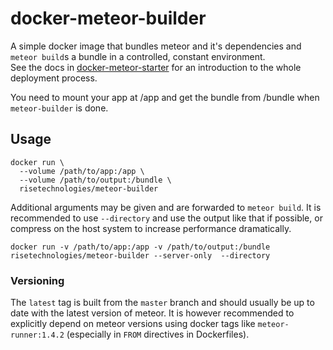 docker-meteor-builder
=====================

A simple docker image that bundles meteor and it's dependencies and `meteor build`s a bundle in a controlled, constant environment.  
See the docs in [docker-meteor-starter][starter-readme] for an introduction to the whole deployment process.

You need to mount your app at /app and get the bundle from /bundle when `meteor-builder` is done.

Usage
-----

    docker run \
      --volume /path/to/app:/app \
      --volume /path/to/output:/bundle \
      risetechnologies/meteor-builder

Additional arguments may be given and are forwarded to `meteor build`. It is recommended to use `--directory`
and use the output like that if possible, or compress on the host system to increase performance dramatically.

    docker run -v /path/to/app:/app -v /path/to/output:/bundle risetechnologies/meteor-builder --server-only  --directory

### Versioning

The `latest` tag is built from the `master` branch and should usually be up to date with the latest version of meteor.
It is however recommended to explicitly depend on meteor versions using docker tags like `meteor-runner:1.4.2` (especially in `FROM` directives in Dockerfiles).

[starter-readme]: https://github.com/risetechnologies/docker-meteor-starter/doc#readme
